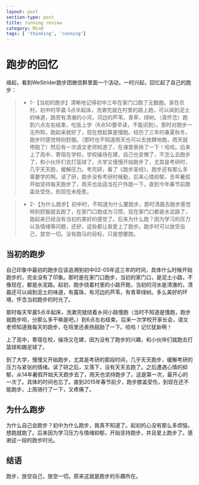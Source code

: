 ```yaml
---
layout: post
section-type: post
title: running review
category: Mind
tags: [ 'thinking', 'running']
---
```

# 跑步的回忆 #

缘起，看到WeStrider跑步团微信群里面一个活动，一时兴起，回忆起了自己的跑步：

> - 1-【当初的跑步】清晰地记得初中三年在家门口跑了无数圈。家在农村，初中时早晨  5点半起床，洗漱完就在村里的路上跑，可以闻到泥土的味道，路旁有清澈的小河，河边的芦苇，青草，绿树。（真怀念）跑到六点左右结束，吃饭上学（6点50要早读，不能迟到）。那时对跑步一无所知，跑起来就好了，现在想起算是慢跑。经历了三年的春夏秋冬，跑步时感觉特别舒服。（那时也不知道雨天也可以去放肆地跑，雨天就停跑了）然后有一次语文老师知道了，在课堂表扬了一下！哈哈。后来上了高中，寄宿在学校，学校操场在建，自己也变懒了，不怎么去跑步了，和小伙伴们去打篮球了。大学又慢慢开始跑步了，尤其是考研时，几乎天天跑，缓解压力。考完研，看了《跑步圣经》，跑步还有那么多需要学的啊。读了研，跑步没有考研时候勤，后来心情抑郁，去年暑假开始坚持每天跑步了，雨天也会适当在户外跑一下。直到今年春节前膝盖处受伤，到现在未痊愈。

> - 2-【为什么跑步】初中时，不知道为什么要跑步，那时清晨去跑步感觉特别舒服就去跑了，在家门口跑成为习惯，现在家门口都是水泥路了，跑起来已经没有当初的美好的感觉了。后来为什么跑？因为学习的压力以及情绪等问题，还好，这些都让我爱上了跑步。跑步时可以放空自己，放空一切。没有跑马的目标，只是想要跑。

## 当初的跑步 ##

自己印象中最初的跑步应该追溯到初中02-05年这三年的时间，具体什么时候开始跑步的，完全没有了印象。那时是在家门口跑步，当初的家门口，是泥土小路，不像现在，都是水泥路。起初，跑步绕着村里的小路开跑，当初的河水是清澈的，清晨还可以闻到泥土的味道，有露珠，有河边的芦苇，有青草绿树。多么美好的环境，怀念当初跑步的时光了。

那时每天早晨5点半起床，洗漱完就绕着乡间小路慢跑（当时不知道是慢跑，跑步就跑步呗，分那么多干嘛是吧。）到6点左右结束。后来一次学校开家长会，语文老师知道我每天的跑步，在班里还表扬鼓励了一下。哈哈！记忆犹新啊！

上了高中，寄宿在校，操场又在建，因为没有了跑步的兴趣，和小伙伴们就跑去打篮球和踢足球了。

到了大学，慢慢又开始跑步，尤其是考研的那段时间，几乎天天跑步，缓解考研的压力与紧张的情绪。读了研之后，又落下，没有天天去跑了。之后遭遇心情的抑郁，从14年暑假开始天天跑步去了，雨天也坚持跑步了。这是第一次，最开心的一次了。具体的时间也忘了。直到2015年春节前夕，跑步膝盖受伤，到现在还不能跑步，上周骑行了一下，又疼痛了。

## 为什么跑步 ##

为什么自己会跑步？初中为什么跑步，我真不知道了。起初的心没有那么多烦恼，想跑就跑了。后来因为学习压力与情绪抑郁，开始坚持跑步，并且爱上跑步了。感谢这一段的跑步时光。

## 结语 ##

跑步，放空自己，放空一切。原来这就是跑步的乐趣所在。
